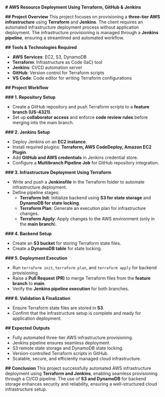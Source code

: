 **# AWS Resource Deployment Using Terraform, GitHub & Jenkins**

**## Project Overview**
This project focuses on provisioning a **three-tier AWS infrastructure** using **Terraform** and **Jenkins**. The client requires an automated infrastructure deployment process without application deployment. The infrastructure provisioning is managed through a **Jenkins pipeline**, ensuring a streamlined and automated workflow.

**## Tools & Technologies Required**
- **AWS Services**: EC2, S3, DynamoDB  
- **Terraform**: Infrastructure as Code (IaC) tool  
- **Jenkins**: CI/CD automation server  
- **GitHub**: Version control for Terraform scripts  
- **VS Code**: Code editor for writing Terraform configurations  

**## Project Workflow**

**### 1. Repository Setup**
- Create a GitHub repository and push Terraform scripts to a **feature branch (US-4321)**.
- Set up **collaborator access** and enforce **code review rules** before merging into the main branch.

**### 2. Jenkins Setup**
- Deploy Jenkins on an **EC2 instance**.
- Install required plugins: **Terraform, AWS CodeDeploy, Amazon EC2 Plugin**.
- Add **GitHub and AWS credentials** in Jenkins credential store.
- Configure a **Multibranch Pipeline Job** for GitHub repository integration.

**### 3. Infrastructure Deployment Using Terraform**
- Write and push a **Jenkinsfile** in the Terraform folder to automate infrastructure deployment.
- Define pipeline stages:
  - **Terraform Init**: Initialize backend using **S3 for state storage** and **DynamoDB for state locking**.
  - **Terraform Plan**: Generate an execution plan for infrastructure changes.
  - **Terraform Apply**: Apply changes to the AWS environment (only in the **main branch**).

**### 4. Backend Setup**
- Create an **S3 bucket** for storing Terraform state files.
- Create a **DynamoDB table** for state locking.

**### 5. Deployment Execution**
- Run `terraform init`, `terraform plan`, and `terraform apply` for backend provisioning.
- Raise a **Pull Request (PR)** to merge Terraform files from the **feature branch** to **main**.
- Verify the **Jenkins pipeline execution** for both branches.

**### 6. Validation & Finalization**
- Ensure Terraform state files are stored in **S3**.
- Confirm that the infrastructure setup is complete and ready for application deployment.

**## Expected Outputs**
* Fully automated three-tier AWS infrastructure provisioning.  
* Jenkins pipeline ensures seamless deployment.  
* S3 remote state storage and DynamoDB state locking.  
* Version-controlled Terraform scripts in GitHub.  
* Scalable, secure, and efficiently managed cloud infrastructure.  

**## Conclusion**
This project successfully automated AWS infrastructure deployment using **Terraform and Jenkins**, enabling seamless provisioning through a CI/CD pipeline. The use of **S3 and DynamoDB** for backend storage enhances security and reliability, ensuring a well-structured cloud infrastructure setup.
